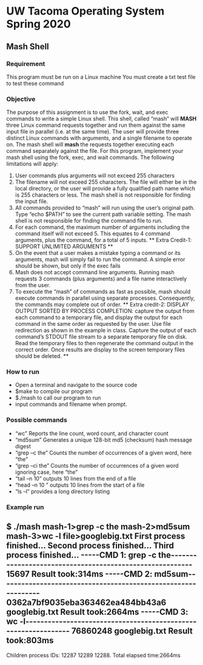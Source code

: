 # UW Tacoma Operating System Spring 2020

## Mash Shell

### Requirement
This program must be run on a Linux machine
You must create a txt test file to test these command

### Objective 
The purpose of this assignment is to use the fork, wait, and exec commands to write a simple Linux shell. This shell, called “mash” will **MASH** three Linux command requests together and run them against the same input file in parallel (i.e. at the same time). The user will provide three distinct Linux commands with arguments, and a single filename to operate on. The mash shell will **mash** the requests together executing each command separately against the file.
For this program, implement your mash shell using the fork, exec, and wait commands. The following limitations will apply:
1. User commands plus arguments will not exceed 255 characters
2. The filename will not exceed 255 characters. The file will either be in the local directory, or the user will provide a fully qualified path name which is 255 characters or less. The mash shell is not responsible for finding the input file.
3. All commands provided to “mash” will run using the user’s original path. Type “echo $PATH” to see the current path variable setting.
The mash shell is not responsible for finding the command file to run.
4. For each command, the maximum number of arguments including the command itself will not exceed 5. This equates to 4 command arguments, plus the command, for a total of 5 inputs.
** Extra Credit-1: SUPPORT UNLIMITED ARGUMENTS **
5. On the event that a user makes a mistake typing a command or its arguments, mash will simply fail to run the command. A simple error should be shown, but only if the exec fails
6. Mash does not accept command line arguments. Running mash requests 3 commands (plus arguments) and a file name interactively from the user.
7. To execute the “mash” of commands as fast as possible, mash should execute commands in parallel using separate processes. Consequently, the commands may complete out of order.
** Extra credit-2: DISPLAY OUTPUT SORTED BY PROCESS COMPLETION: capture the output from each command to a temporary file, and display the output for each command in the same order as requested by the user. Use file redirection as shown in the example in class. Capture the output of each command’s STDOUT file stream to a separate temporary file on disk. Read the temporary files to then regenerate the command output in the correct order. Once results are display to the screen temporary files should be deleted. **

### How to run
* Open a terminal and navigate to the source code
* $make to compile our program
* $./mash to call our program to run
* input commands and filename when prompt. 

### Possible commands
* “wc”                   Reports the line count, word count, and character count
* “md5sum”               Generates a unique 128-bit md5 (checksum) hash message digest
* “grep –c the”          Counts the number of occurrences of a given word, here “the”
* “grep –ci the”         Counts the number of occurrences of a given word ignoring case, here “the”
* “tail –n 10”           outputs 10 lines from the end of a file
* “head –n 10 ”          outputs 10 lines from the start of a file
* “ls –l”                provides a long directory listing

### Example run
$ ./mash
mash-1>grep -c the
mash-2>md5sum
mash-3>wc -l
file>googlebig.txt
First process finished...
Second process finished...
Third process finished...
-----CMD 1: grep -c the--------------------------------------------------------- 
15697
Result took:314ms
-----CMD 2: md5sum-------------------------------------------------------------- 
0362a7bf9035eba363462ea484bb43a6 googlebig.txt
Result took:2664ms
-----CMD 3: wc -l--------------------------------------------------------------- 
76860248 googlebig.txt
Result took:803ms 
-------------------------------------------------------------------------------- 
Children process IDs: 12287 12289 12288.
Total elapsed time:2664ms